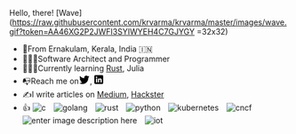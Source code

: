 Hello, there! [Wave](https://raw.githubusercontent.com/krvarma/krvarma/master/images/wave.gif?token=AA46XG2P2JWFI3SYIWYEH4C7GJYGY =32x32)

 - 📍From Ernakulam, Kerala, India 🇮🇳 
 - 👨🏻‍💻Software Architect and Programmer
- 🙇🏻‍♂️Currently learning [Rust](https://www.rust-lang.org/), Julia 
- 📭Reach me on[<img src="https://raw.githubusercontent.com/krvarma/krvarma/master/images/twitter.png?token=AA46XG2XUDIZ76U3S3CCDA27GJ7UK">](https://twitter.com/krvma), [<img src="https://raw.githubusercontent.com/krvarma/krvarma/master/images/linkedin.png?token=AA46XG272PH4JYMKPPFV3HS7GJ7XA">](https://www.linkedin.com/in/krvarma)
-  ✍️I write articles on [Medium](https://medium.com/@krvarma), [Hackster](https://www.hackster.io/krvarma) 
- 👍      ![c](https://img.shields.io/badge/code-C/C++-informational?style=flat&logo=%3Cc%3E&logoColor=white&color=2bbc8a)&#8195;![golang](https://img.shields.io/badge/code-Golang-informational?style=flat&logo=%3Cgo%3E&logoColor=white&color=2bbc8a)&#8195;![rust](https://img.shields.io/badge/code-Rust-informational?style=flat&logo=%3Crust%3E&logoColor=white&color=2bbc8a)&#8195;![python](https://img.shields.io/badge/code-Python-informational?style=flat&logo=%3Cpython%3E&logoColor=white&color=2bbc8a)&#8195;![kubernetes](https://img.shields.io/badge/cloud-Kubernetes-informational?style=flat&logo=%3Ckubernetes%3E&logoColor=white&color=2bbc8a)&#8195;![cncf](https://img.shields.io/badge/cloud-Cloud%20Native-informational?style=flat&logo=%3Ccloudnative%3E&logoColor=white&color=2bbc8a)&#8195;![enter image description here](https://img.shields.io/badge/diy-Arduino-informational?style=flat&logo=%3Carduino%3E&logoColor=white&color=2bbc8a)&#8195;![iot](https://img.shields.io/badge/tech-IoT-informational?style=flat&logo=%3Ciot%3E&logoColor=white&color=2bbc8a)
